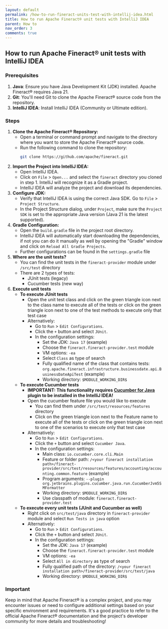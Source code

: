```yaml
---
layout: default
permalink: /how-to-run-fineract-units-test-with-intellij-idea.html
title: How to run Apache Fineract® unit tests with IntelliJ IDEA
parent: How to
nav_order: 3
comments: true
---
```


## How to run Apache Fineract® unit tests with IntelliJ IDEA

### Prerequisites
1. **Java**: Ensure you have Java Development Kit (JDK) installed. Apache Fineract® requires Java 21.
2. **Git**: You'll need Git to clone the Apache Fineract® source code from the repository.
3. **IntelliJ IDEA**: Install IntelliJ IDEA (Community or Ultimate edition).
   
### Steps
1. **Clone the Apache Fineract® Repository:**
   - Open a terminal or command prompt and navigate to the directory where you want to store the Apache Fineract® source code.
   - Run the following command to clone the repository:
     ```bash
     git clone https://github.com/apache/fineract.git
     ```
2. **Import the Project into IntelliJ IDEA:**
   - Open IntelliJ IDEA.
   - Click on `File` > `Open...` and select the `fineract` directory you cloned in step 1. IntelliJ will recognize it as a Gradle project.
   - IntelliJ IDEA will analyze the project and download its dependencies.
3. **Configure JDK:**
   - Verify that IntelliJ IDEA is using the correct Java SDK. Go to `File` > `Project Structure`.
   - In the Project Structure dialog, under `Project`, make sure the `Project SDK` is set to the appropriate Java version (Java 21 is the latest supported).
4. **Gradle Configuration:**
   - Open the `build.gradle` file in the project root directory.
   - IntelliJ IDEA will automatically start downloading the dependencies, if not you can do it manually as well by opening the "Gradle" window and click on `Reload All Gradle Projects`.
   - Further configurations can be found in the `settings.gradle` file
5. **Where are the unit tests?**
   - You can find the unit tests in the `fineract-provider` module under `/src/test` directory
   - There are 2 types of tests:
      * JUnit tests (legacy)
      * Cucumber tests (new way)
6. **Execute unit tests**
   - **To execute JUnit tests**
      - Open the unit test class and click on the green triangle icon next to the class name to execute all of the tests or click on the green triangle icon next to one of the test methods to execute only that test case
      - Alternatively: 
         - Go to `Run` > `Edit Configurations`.
         - Click the `+` button and select `JUnit`.
         - In the configuration settings:
           - Set the JDK: `Java 17` (example)
           - Choose the `fineract.fineract-provider.test` module
           - VM options: `-ea`
           - Select `Class` as type of search
           - Fully qualified name of the class that contains tests: `org.apache.fineract.infrastructure.businessdate.api.BusinessDateApiTest` (example)
           - Working directory: `$MODULE_WORKING_DIR$`
   - **To execute Cucumber tests**
      - **IMPORTANT: This functionality requires [Cucumber for Java](https://plugins.jetbrains.com/plugin/7212-cucumber-for-java) plugin to be installed in the IntelliJ IDEA!**
      - Open the cucumber feature file you would like to execute
         - You can find them under `/src/test/resources/features` directory
         - Click on the green triangle icon next to the Feature name to execute all of the tests or click on the green triangle icon next to one of the scenarios to execute only that test case
      - Alternatively: 
         - Go to `Run` > `Edit Configurations`.
         - Click the `+` button and select `Cucumber Java`.
         - In the configuration settings:
           - Main class: `io.cucumber.core.cli.Main`
           - Feature or folder path: `/<your fineract installation path>/fineract-provider/src/test/resources/features/accounting/accounting.common.feature` (example)
           - Program arguments: `--plugin org.jetbrains.plugins.cucumber.java.run.CucumberJvm5SMFormatter`
           - Working directory: `$MODULE_WORKING_DIR$`
           - Use classpath of module: `fineract.fineract-provider.test`
   - **To execute every unit tests (JUnit and Cucumber as well)**
      - Right click on `src/test/java` directory in `fineract-provider` module and select `Run Tests in java` option
      - Alternatively: 
         - Go to `Run` > `Edit Configurations`.
         - Click the `+` button and select `JUnit`.
         - In the configuration settings:
           - Set the JDK: `Java 17` (example)
           - Choose the `fineract.fineract-provider.test` module
           - VM options: `-ea`
           - Select `All in directory` as type of search
           - Fully qualified path of the directory: `/<your fineract installation path>/fineract-provider/src/test/java`
           - Working directory: `$MODULE_WORKING_DIR$`
             
### Important
Keep in mind that Apache Fineract® is a complex project, and you may encounter issues or need to configure additional settings based on your specific environment and requirements. It's a good practice to refer to the official Apache Fineract® documentation and the project's developer community for more details and troubleshooting!
